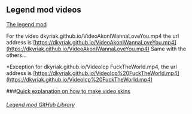 ## Legend mod videos
[The legend mod](https://legendmod.ml)


For the video dkyriak.github.io/VideoAkonIWannaLoveYou.mp4 the url address is [https://dkyriak.github.io/VideoAkonIWannaLoveYou.mp4](https://dkyriak.github.io/VideoAkonIWannaLoveYou.mp4)
Same with the others...

*Exception for dkyriak.github.io/VideoIcp FuckTheWorld.mp4, the url address is [https://dkyriak.github.io/VideoIcp%20FuckTheWorld.mp4](https://dkyriak.github.io/VideoIcp%20FuckTheWorld.mp4)

###[Quick explanation on how to make video skins](https://legendmod.ml/developers/videoskins.html)

###### [Legend mod GitHub Library](https://github.com/jimboy3100/jimboy3100.github.io)
